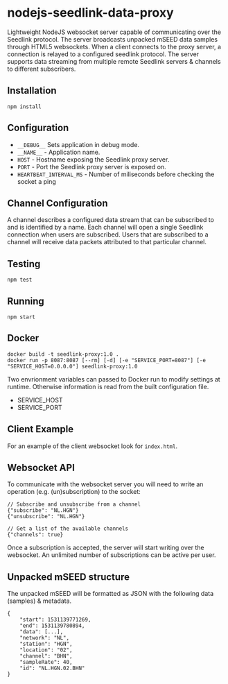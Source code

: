 # nodejs-seedlink-data-proxy
Lightweight NodeJS websocket server capable of communicating over the Seedlink protocol. The server broadcasts unpacked mSEED data samples through HTML5 websockets. When a client connects to the proxy server, a connection is relayed to a configured seedlink protocol. The server supports data streaming from multiple remote Seedlink servers & channels to different subscribers.


## Installation

    npm install

## Configuration

  - `__DEBUG__` Sets application in debug mode.
  - `__NAME__` - Application name.
  - `HOST` - Hostname exposing the Seedlink proxy server.
  - `PORT` - Port the Seedlink proxy server is exposed on.
  - `HEARTBEAT_INTERVAL_MS` - Number of miliseconds before checking the socket a ping

## Channel Configuration
A channel describes a configured data stream that can be subscribed to and is identified by a name. Each channel will open a single Seedlink connection when users are subscribed. Users that are subscribed to a channel will receive data packets attributed to that particular channel.

## Testing

    npm test

## Running

    npm start

## Docker

    docker build -t seedlink-proxy:1.0 .
    docker run -p 8087:8087 [--rm] [-d] [-e "SERVICE_PORT=8087"] [-e "SERVICE_HOST=0.0.0.0"] seedlink-proxy:1.0

Two envrionment variables can passed to Docker run to modify settings at runtime. Otherwise information is read from the built configuration file.

  * SERVICE\_HOST
  * SERVICE\_PORT

## Client Example
For an example of the client websocket look for `index.html`.

## Websocket API
To communicate with the websocket server you will need to write an operation (e.g. (un)subscription) to the socket:

    // Subscribe and unsubscribe from a channel
    {"subscribe": "NL.HGN"}
    {"unsubscribe": "NL.HGN"}

    // Get a list of the available channels
    {"channels": true} 

Once a subscription is accepted, the server will start writing over the websocket. An unlimited number of subscriptions can be active per user.

## Unpacked mSEED structure
The unpacked mSEED will be formatted as JSON with the following data (samples) & metadata.

    {
        "start": 1531139771269,
        "end": 1531139780894,
        "data": [...],
        "network": "NL",
        "station": "HGN",
        "location": "02",
        "channel": "BHN",
        "sampleRate": 40,
        "id": "NL.HGN.02.BHN"
    }

